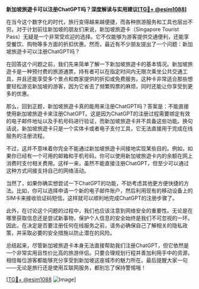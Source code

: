 **新加坡旅遊卡可以注册ChatGPT吗？深度解读与实用建议[[TG💪+ @esim1088](https://t.me/s/esim1088)]**

在当今这个数字化的时代，旅行变得越来越便捷，而各种旅游服务和工具也层出不穷。对于计划前往新加坡的朋友们来说，新加坡旅遊卡（Singapore Tourist Pass）无疑是一个非常受欢迎的选择。它不仅能够为游客提供交通便利，还能享受餐饮、购物等多方面的折扣优惠。然而，最近有不少朋友提出了一个问题：新加坡旅遊卡可以注册ChatGPT吗？

在回答这个问题之前，我们先来简单了解一下新加坡旅遊卡的基本情况。新加坡旅遊卡是一种预付费的旅游通票，持有者可以在指定时间内无限次乘坐公共交通工具，并且还能享受多个景点和商家提供的折扣或免费服务。这种卡非常适合那些想要轻松游览新加坡的游客，因为它省去了频繁购票的麻烦，同时还能让你享受到更多的优惠。

那么，回到正题，新加坡旅遊卡真的能用来注册ChatGPT吗？答案是：不能直接使用新加坡旅遊卡来注册ChatGPT。这是因为ChatGPT的注册过程需要绑定有效的电子邮件地址以及手机号码进行验证，而新加坡旅遊卡并不具备这些功能。换句话说，新加坡旅遊卡只是一个实体卡或者电子支付工具，它无法直接用于完成在线服务的注册流程。

不过，这并不意味着你完全不能通过新加坡旅遊卡间接地实现某些目的。例如，如果你已经有一个可用的邮箱和手机号码，你可以使用新加坡旅遊卡内的余额在网上消费时支付相关费用。这样一来，虽然不能直接注册ChatGPT，但至少可以通过这种方式间接支持自己的网络活动。

当然了，如果你确实想尝试一下ChatGPT的功能，不妨考虑其他更方便快捷的方法。比如，你可以选择申请一个新的电子邮件账户，然后利用现有的移动设备上的SIM卡来接收验证码短信。这样就可以顺利地完成ChatGPT的注册步骤了。

此外，在讨论这个问题的过程中，我们也应该注意到网络安全的重要性。无论是在哪里获取信息还是尝试新事物，保护个人信息的安全始终是我们不可忽视的一环。因此，在决定是否要注册任何在线服务之前，请务必确保自己了解相关的隐私政策，并采取必要的安全措施以防止潜在的风险。

总结起来，尽管新加坡旅遊卡本身无法直接帮助我们注册ChatGPT，但它依然是一个非常实用且性价比高的旅游伴侣。只要合理规划行程并善加利用手中的资源，相信每位游客都能够充分享受到新加坡这座城市的魅力所在。最后提醒大家一句——无论是旅行还是使用互联网服务，都别忘了保持警惕哦！

[[TG💪+ @esim1088](https://t.me/s/esim1088) ![Image](https://i.postimg.cc/4NQfJmqS/Snipaste-2025-05-13-00-14-12.png)]